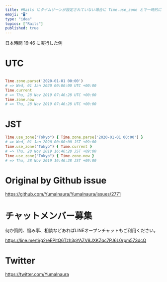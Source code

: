 ```yaml
---
title: #Rails にタイムゾーンが設定されていない場合に Time.use_zone とで一時的にタイムゾーン指定を有効にする : UTC VS
emoji: "🖥"
type: "idea"
topics: ["Rails"]
published: true
---
```


日本時間 16:46 に実行した例

# UTC

```rb

Time.zone.parse('2020-01-01 00:00')
# => Wed, 01 Jan 2020 00:00:00 UTC +00:00
Time.current
# => Thu, 28 Nov 2019 07:46:28 UTC +00:00
Time.zone.now
# => Thu, 28 Nov 2019 07:46:28 UTC +00:00
```

# JST

```rb
Time.use_zone("Tokyo") { Time.zone.parse('2020-01-01 00:00') }
# => Wed, 01 Jan 2020 00:00:00 JST +09:00
Time.use_zone("Tokyo") { Time.current }
# => Thu, 28 Nov 2019 16:46:28 JST +09:00
Time.use_zone("Tokyo") { Time.zone.now }
# => Thu, 28 Nov 2019 16:46:28 JST +09:00

```

# Original by Github issue

https://github.com/YumaInaura/YumaInaura/issues/2771








<!-- Update From Qiita API -->

# チャットメンバー募集


何か質問、悩み事、相談などあればLINEオープンチャットもご利用ください。

https://line.me/ti/g2/eEPltQ6Tzh3pYAZV8JXKZqc7PJ6L0rpm573dcQ





# Twitter


https://twitter.com/YumaInaura


<!-- Update From Qiita API -->


